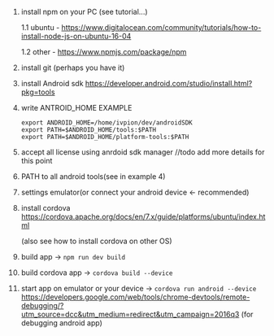 1. install npm on your PC (see tutorial...)

	1.1 ubuntu - https://www.digitalocean.com/community/tutorials/how-to-install-node-js-on-ubuntu-16-04
	
	1.2 other - https://www.npmjs.com/package/npm
2. install git (perhaps you have it) 

3. install Android sdk https://developer.android.com/studio/install.html?pkg=tools
4. write ANTROID_HOME
EXAMPLE
    
    ```
    export ANDROID_HOME=/home/ivpion/dev/androidSDK	
	export PATH=$ANDROID_HOME/tools:$PATH
	export PATH=$ANDROID_HOME/platform-tools:$PATH
	```
	
5. accept all license using anrdoid sdk manager //todo add more details for this point

6. PATH to all android tools(see in example 4)

7. settings emulator(or connect your android device <- recommended)

8. install cordova 
	https://cordova.apache.org/docs/en/7.x/guide/platforms/ubuntu/index.html
	
	(also see how to install cordova on other OS)
	
8. build app ->  ```npm run dev build```

9. build cordova app -> ```cordova build --device```

10. start app on emulator or your device -> ```cordova run android --device```
https://developers.google.com/web/tools/chrome-devtools/remote-debugging/?utm_source=dcc&utm_medium=redirect&utm_campaign=2016q3
(for debugging android app)